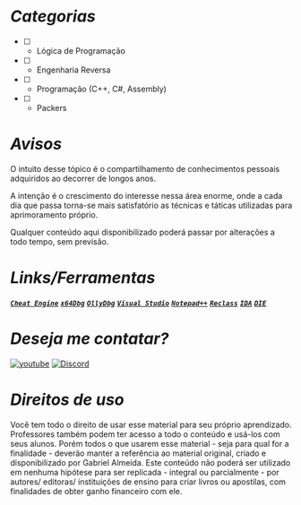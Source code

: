 # **_Categorias_**
- [ ] - Lógica de Programação
- [ ] - Engenharia Reversa
- [ ] - Programação (C++, C#, Assembly)
- [ ] - Packers

# **_Avisos_**

O intuito desse tópico é o compartilhamento de conhecimentos pessoais adquiridos ao decorrer de longos anos. 

A intenção é o crescimento do interesse nessa área enorme, onde a cada dia que passa torna-se mais satisfatório as técnicas e táticas utilizadas para aprimoramento próprio.

Qualquer conteúdo aqui disponibilizado poderá passar por alterações a todo tempo, sem previsão.

# **_Links/Ferramentas_**
[**_`Cheat Engine`_**](https://www.cheatengine.org) [**_`x64Dbg`_**](https://x64dbg.com/) [**_`OllyDbg`_**](https://www.ollydbg.de/) [**_`Visual Studio`_**](https://visualstudio.microsoft.com/pt-br/downloads/) [**_`Notepad++`_**](https://notepad-plus-plus.org/downloads/) [**_`Reclass`_**](https://github.com/ReClassNET/ReClass.NET) [**_`IDA`_**](https://hex-rays.com/ida-free/) [**_`DIE`_**](https://github.com/horsicq/Detect-It-Easy)

# **_Deseja me contatar?_**
[![youtube](https://cdn.discordapp.com/attachments/891308836810539071/891367819898388500/Screenshot_2.png)](https://www.youtube.com/channel/UCLBOGoH7qqVV3F-LkMnMBDw/featured)   [![Discord](https://cdn.discordapp.com/attachments/891308836810539071/891368758315188294/Screenshot_3.png)](https://discord.gg/MdKPKrHFQG)

# **_Direitos de uso_**
Você tem todo o direito de usar esse material para seu próprio aprendizado. Professores também podem ter acesso a todo o conteúdo e usá-los com seus alunos. Porém todos o que usarem esse material - seja para qual for a finalidade - deverão manter a referência ao material original, criado e disponibilizado por Gabriel Almeida. Este conteúdo não poderá ser utilizado em nenhuma hipótese para ser replicada - integral ou parcialmente - por autores/ editoras/ instituições de ensino para criar livros ou apostilas, com finalidades de obter ganho financeiro com ele.
